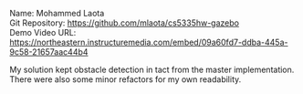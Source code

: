 Name: Mohammed Laota<br>
Git Repository: https://github.com/mlaota/cs5335hw-gazebo<br>
Demo Video URL: https://northeastern.instructuremedia.com/embed/09a60fd7-ddba-445a-9c58-21657aac44b4<br>

My solution kept obstacle detection in tact from the master implementation. There were also some minor refactors for my own readability. 
